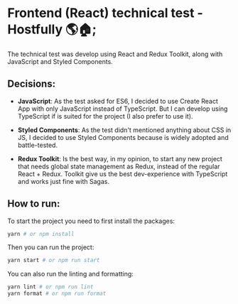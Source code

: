 # Frontend (React) technical test - Hostfully 🌎🏠;

The technical test was develop using React and Redux Toolkit, along with JavaScript and Styled Components.

## Decisions:

- **JavaScript**: As the test asked for ES6, I decided to use Create React App with only JavaScript instead of TypeScript. But I can develop using TypeScript if is suited for the project (I also prefer to use it).

- **Styled Components**: As the test didn't mentioned anything about CSS in JS, I decided to use Styled Components because is widely adopted and battle-tested.

- **Redux Toolkit**: Is the best way, in my opinion, to start any new project that needs global state management as Redux, instead of the regular React + Redux. Toolkit give us the best dev-experience with TypeScript and works just fine with Sagas.

## How to run:

To start the project you need to first install the packages:

```bash
yarn # or npm install
```

Then you can run the project:

```bash
yarn start # or npm run start
```

You can also run the linting and formatting:

```bash
yarn lint # or npm run lint
yarn format # or npm run format
```
